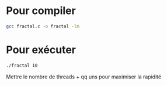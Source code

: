 # Pour compiler
```bash
gcc fractal.c -o fractal -lm
```

# Pour exécuter
```bash
./fractal 10
```
Mettre le nombre de threads + qq uns pour maximiser la rapidité
